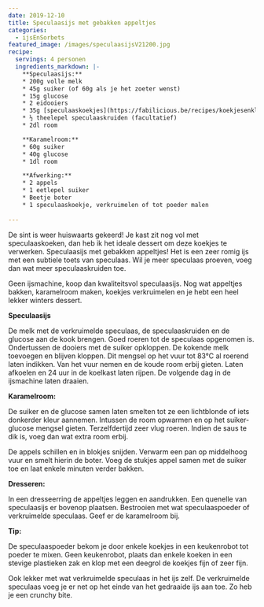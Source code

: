 ```yaml
---
date: 2019-12-10
title: Speculaasijs met gebakken appeltjes
categories:
  - ijsEnSorbets
featured_image: /images/speculaasijsV21200.jpg
recipe:
  servings: 4 personen
  ingredients_markdown: |-
    **Speculaasijs:**
    * 200g volle melk
    * 45g suiker (of 60g als je het zoeter wenst)    * 15g glucose    * 2 eidooiers
    * 35g [speculaaskoekjes](https://fabilicious.be/recipes/koekjesenkleingebak/2018/12/02/dikke_speculaas/), verkruimeld (gekocht of zelfgebakken)    * ½ theelepel speculaaskruiden (facultatief)    * 2dl room    **Karamelroom:**
    * 60g suiker    * 40g glucose    * 1dl room    **Afwerking:**    * 2 appels
    * 1 eetlepel suiker    * Beetje boter    * 1 speculaaskoekje, verkruimelen of tot poeder malen   
---
```

De sint is weer huiswaarts gekeerd!
Je kast zit nog vol met speculaaskoeken, dan heb ik het ideale dessert om deze koekjes te verwerken.
Speculaasijs met gebakken appeltjes!
Het is een zeer romig ijs met een subtiele toets van speculaas.
Wil je meer speculaas proeven, voeg dan wat meer speculaaskruiden toe.

Geen ijsmachine, koop dan kwaliteitsvol speculaasijs.
Nog wat appeltjes bakken, karamelroom maken, koekjes verkruimelen en je hebt een heel lekker winters dessert.



<!--more-->

**Speculaasijs**De melk met de verkruimelde speculaas, de speculaaskruiden en de glucose aan de kook brengen.Goed roeren tot de speculaas opgenomen is.Ondertussen de dooiers met de suiker opkloppen.De kokende melk toevoegen en blijven kloppen.Dit mengsel op het vuur tot 83°C al roerend laten indikken.Van het vuur nemen en de koude room erbij gieten.Laten afkoelen en 24 uur in de koelkast laten rijpen.De volgende dag in de ijsmachine laten draaien.**Karamelroom:**De suiker en de glucose samen laten smelten tot ze een lichtblonde of iets donkerder kleur aannemen.Intussen de room opwarmen en op het suiker-glucose mengsel gieten.Terzelfdertijd zeer vlug roeren.Indien de saus te dik is, voeg dan wat extra room erbij.De appels schillen en in blokjes snijden.Verwarm een pan op middelhoog vuur en smelt hierin de boter.Voeg de stukjes appel samen met de suiker toe en laat enkele minuten verder bakken.**Dresseren:**In een dresseerring de appeltjes leggen en aandrukken.Een quenelle van speculaasijs er bovenop plaatsen.Bestrooien met wat speculaaspoeder of verkruimelde speculaas.Geef er de karamelroom bij.<b>Tip:</b>

De speculaaspoeder bekom je door enkele koekjes in een keukenrobot tot poeder te mixen.Geen keukenrobot, plaats dan enkele koeken in een stevige plastieken zak en klop met een deegrol de koekjes fijn of zeer fijn.Ook lekker met wat verkruimelde speculaas in het ijs zelf. De verkruimelde speculaas voeg je er net op het einde van het gedraaide ijs aan toe.Zo heb je een crunchy bite.




